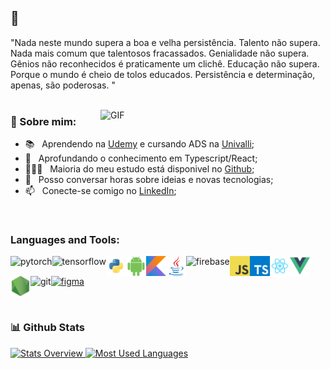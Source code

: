 ## 👋

"Nada neste mundo supera a boa e velha persistência. Talento não supera. Nada mais comum que talentosos fracassados. Genialidade não supera. Gênios não reconhecidos é praticamente um clichê. Educação não supera. Porque o mundo é cheio de tolos educados. Persistência e determinação, apenas, são poderosas. "
<br/>
<br/>

<img align="right" alt="GIF" src="https://media.giphy.com/media/SWoSkN6DxTszqIKEqv/giphy.gif" width="360px"/>

### 🧐 Sobre mim:

- 📚 &nbsp; Aprendendo na [Udemy](https://www.udemy.com/course/curso-de-javascript-moderno-do-basico-ao-avancado/) e cursando ADS na [Univalli](https://ead.univali.br/cursos-graduacao/analise-e-desenvolvimento-de-sistemas-ead);
- 🌱 &nbsp; Aprofundando o conhecimento em Typescript/React; 
- 👨🏻‍💻 &nbsp; Maioria do meu estudo está disponivel no [Github](https://github.com/zWeeeeelll?tab=repositories);
- 💬 &nbsp; Posso conversar horas sobre ideias e novas tecnologias;
- 📫 &nbsp; Conecte-se comigo no [LinkedIn](https://www.linkedin.com/in/isaac-moura-de-oliveira-60737913a/);

<br>

### Languages and Tools:
<a href="https://pytorch.org/" target="_blank"> <img align="left" src="https://www.vectorlogo.zone/logos/pytorch/pytorch-icon.svg" alt="pytorch" height="32px"/> </a> 
<a href="https://www.tensorflow.org" target="_blank"> <img align="left" src="https://www.vectorlogo.zone/logos/tensorflow/tensorflow-icon.svg" alt="tensorflow" height="32px"/> </a> 
<a href="https://www.python.org" target="_blank"><img align="left" alt="Python" height ="32px" src="https://raw.githubusercontent.com/github/explore/80688e429a7d4ef2fca1e82350fe8e3517d3494d/topics/python/python.png"></a>
<a href="https://developer.android.com" target="_blank"> <img align="left" alt="Android" height ="32px" src="https://raw.githubusercontent.com/github/explore/80688e429a7d4ef2fca1e82350fe8e3517d3494d/topics/android/android.png"> </a>
<a href="https://kotlinlang.org" target="_blank"><img align="left" alt="Kotlin" height ="32px" src="https://raw.githubusercontent.com/github/explore/80688e429a7d4ef2fca1e82350fe8e3517d3494d/topics/kotlin/kotlin.png"></a>
<a href="https://www.java.com" target="_blank"><img align="left" alt="Kotlin" height ="32px" src="https://raw.githubusercontent.com/devicons/devicon/master/icons/java/java-original.svg"></a>
<a href="https://firebase.google.com/" target="_blank"> <img align="left" src="https://www.vectorlogo.zone/logos/firebase/firebase-icon.svg" alt="firebase" height ="32px"/> </a>
<a href="https://developer.mozilla.org/en-US/docs/Web/JavaScript" target="_blank"> <img align="left" alt="JavaScript" height ="32px"  src="https://raw.githubusercontent.com/github/explore/80688e429a7d4ef2fca1e82350fe8e3517d3494d/topics/javascript/javascript.png"> </a>
<a href="https://www.typescriptlang.org/" target="_blank"><img align="left" alt="Typescirpt" height ="32px" src="https://raw.githubusercontent.com/github/explore/80688e429a7d4ef2fca1e82350fe8e3517d3494d/topics/typescript/typescript.png"></a>
<a href="https://reactjs.org/" target="_blank"> <img align="left" alt="React" height ="32px" src="https://raw.githubusercontent.com/github/explore/80688e429a7d4ef2fca1e82350fe8e3517d3494d/topics/react/react.png"></a>
<a href="https://vuejs.org/" target="_blank"><img align="left" alt="Vue" height ="32px" src="https://raw.githubusercontent.com/github/explore/80688e429a7d4ef2fca1e82350fe8e3517d3494d/topics/vue/vue.png"></a>
<a href="https://nodejs.org" target="_blank"><img align="left" alt="Node.js" height ="32px" src="https://raw.githubusercontent.com/github/explore/80688e429a7d4ef2fca1e82350fe8e3517d3494d/topics/nodejs/nodejs.png"></a>
<a href="https://git-scm.com/" target="_blank"> <img src="https://www.vectorlogo.zone/logos/git-scm/git-scm-icon.svg" align="left" alt="git" height='32px'/> </a>
<a href="https://www.figma.com/" target="_blank"> <img src="https://www.vectorlogo.zone/logos/figma/figma-icon.svg" alt="figma" height='32px'/> </a>

<br>


### 📊 Github Stats
<a href='https://github.com/zWeeeeelll/github-stats-transparent'>

![Stats Overview](https://raw.githubusercontent.com/zWeeeeelll/github-stats-transparent/output/generated/overview.svg)
![Most Used Languages](https://raw.githubusercontent.com/zWeeeeelll/github-stats-transparent/output/generated/languages.svg)
 </a>
